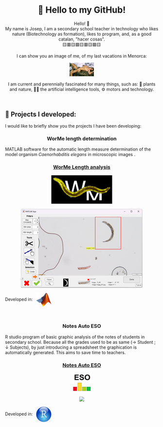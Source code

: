 
<h1 align="center">👋 Hello to my GitHub! </h1>

<p align="center">
Hello! 👋 <br>
My name is Josep, I am a secondary school teacher in technology who likes nature (Biotechnology as formation), likes to program, and, as a good catalan, "hacer cosas". <br>  
🟨🟥🟨🟥🟨🟥🟨🟥🟨
</p>

<p align="center">
I can show you an image of me, of my last vacations in Menorca:
</p>

<p align="center">
  <a href="https://raw.githubusercontent.com/josepACTG/josepACTG/refs/heads/main/Images/memes_y_cunados_6890.png" target="_blank" rel="noopener noreferrer">
    <img src="https://raw.githubusercontent.com/josepACTG/josepACTG/main/Images/Josep_nude_2.png" width="80" alt="Josep Image"/>
  </a>
</p>

<p align="center">
I am current and perennially fascinated for many things, such as: 🌿 plants and nature, 🤖🐋 the artificial intelligence tools, ⚙️ motors and technology. 
</p>

<br>


## 🧪 Projects I developed:
I would like to briefly show you the projects I have been developing:  

<h3 align="center">WorMe length determination </h3>

MATLAB software for the automatic length measure determination of the model organism *Caenorhabditis elegans* in microscopic images .  

<h3 align="center">
  <strong>
    <a href="https://github.com/group-nn-at-icmab-csic/WorMe">
      WorMe Length analysis
    </a>
  </strong>
</h3>

<p align="center">
  <img src="https://raw.githubusercontent.com/josepACTG/josepACTG/main/Images/Logo_WorMe.png" width="200"/>
</p>


<p align="center">
  <img src="https://raw.githubusercontent.com/josepACTG/josepACTG/main/Images/WM_fastuse_2.png" width="400"/>
</p>

<p>
  Developed in: 
  <img src="https://raw.githubusercontent.com/josepACTG/josepACTG/main/Images/Matlab_Logo.png" alt="WorMe Logo" width="50" style="vertical-align: middle; margin-left: 8px;">
</p>


<br>

<h3 align="center">Notes Auto ESO</h3>

R studio program of basic graphic analysis of the notes of students in secondary school. Because all the grades used to be as same (→ Student ; ↓ Subjects), by just introducing a spreadsheet the graphication is automatically generated. This aims to save time to teachers.  

<h3 align="center">
  <strong>
    <a href="https://notesautoeso.shinyapps.io/notes_auto_eso/">
      Notes Auto ESO
    </a>
  </strong>
</h3>


<p align="center">
  <img src="https://raw.githubusercontent.com/josepACTG/josepACTG/main/Images/AutoESO_Icon.png" width="60"/>
</p>


<p align="center">
  <img src="https://raw.githubusercontent.com/josepACTG/josepACTG/main/Images/AutoESO_presentation.gif" width="300"/>
</p>


<p>
  Developed in: 
  <img src="https://raw.githubusercontent.com/josepACTG/josepACTG/main/Images/Rstudio.png" alt="WorMe Logo" width="50" style="vertical-align: middle; margin-left: 8px;">
</p>

